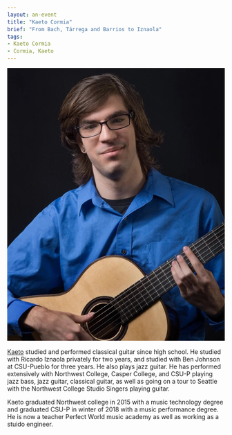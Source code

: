 ```yaml
---
layout: an-event
title: "Kaeto Cormia"
brief: "From Bach, Tárrega and Barrios to Iznaola"
tags:
- Kaeto Cormia
- Cormia, Kaeto
---
```


![KaetoCormia](/pics/20221128-KaetoCormia.jpg)

<ins>Kaeto</ins> studied and performed classical guitar since high school. He studied with Ricardo Iznaola privately for two years, and studied with Ben Johnson at CSU-Pueblo for three years. He also plays jazz guitar. He has performed extensively with Northwest College, Casper College, and CSU-P playing jazz bass, jazz guitar, classical guitar, as well as going on a tour to Seattle with the Northwest College Studio Singers playing guitar. 

Kaeto graduated Northwest college in 2015 with a music technology degree and graduated CSU-P in winter of 2018 with a music performance degree. He is now a teacher Perfect World music academy as well as working as a stuido engineer.
